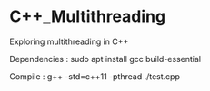 # C++_Multithreading

Exploring multithreading in C++

Dependencies : 
sudo apt install gcc build-essential

Compile :
g++ -std=c++11 -pthread ./test.cpp
